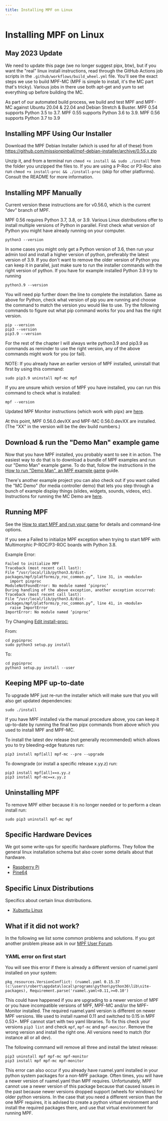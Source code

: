```yaml
---
title: Installing MPF on Linux
---
```


# Installing MPF on Linux


## May 2023 Update

We need to update this page (we no longer suggest pipx, btw), but if you
want the "real" linux install instructions, read through the GitHub
Actions job scripts in the `.github/workflows/build_wheel.yml` file.
You'll see the exact steps we use to build MPF-MC (MPF is simple to
install, it's the MC part that's tricky). Various jobs in there use
both apt-get and yum to set everything up before building the MC.

As part of our automated build process, we build and test MPF and MPF-MC
against Ubuntu 20.04 & 22.04 and Debian Stretch & Buster. MPF 0.54
supports Python 3.5 to 3.7. MPF 0.55 supports Python 3.6 to 3.9. MPF
0.56 supports Python 3.7 to 3.9

## Installing MPF Using Our Installer

Download the MPF Debian Installer (which is used for all of these) from
<https://github.com/missionpinball/mpf-debian-installer/archive/0.55.x.zip>

Unzip it, and from a terminal run `chmod +x install && sudo ./install`
from the folder you unzipped the files to. If you are using a P-Roc or
P3-Roc also run `chmod +x install-proc && ./install-proc` (skip for
other platforms). Consult the README for more information.

## Installing MPF Manually

Current version these instructions are for v0.56.0, which is the current
"dev" branch of MPF.

MPF 0.56 requires Python 3.7, 3.8, or 3.9. Various Linux distributions
offer to install multiple versions of Python in parallel. First check
what version of Python you might have already running on your computer.

``` doscon
python3 --version
```

In some cases you might only get a Python version of 3.6, then run your
admin tool and install a higher version of python, preferably the latest
version of 3.9. If you don't want to remove the older version of Python
you can keep it in parallel, just make sure to run the installer
commands with the right version of python. If you have for example
installed Python 3.9 try to running

``` doscon
python3.9 --version
```

You will need pip further down the line to complete the installation.
Same as above for Python, check what version of pip you are running and
choose the command to match the version you would like to use. Try the
following commands to figure out what pip command works for you and has
the right version.

``` doscon
pip --version
pip3 --version
pip3.9 --version
```

For the rest of the chapter I will always write python3.9 and pip3.9 as
commands as reminder to use the right version, any of the above commands
might work for you (or fail).

NOTE: If you already have an earlier version of MPF installed, uninstall
that first by using this command:

``` doscon
sudo pip3.9 uninstall mpf-mc mpf
```

If you are unsure which version of MPF you have installed, you can run
this command to check what is installed:

``` doscon
mpf --version
```

Updated MPF Monitor instructions (which work with pipx) are
[here](../../tools/monitor/installation.md).

At this point, MPF 0.56.0.devXX and MPF-MC 0.56.0.devXX are installed.
(The "XX" in the version will be the dev build numbers.)

## Download & run the "Demo Man" example game

Now that you have MPF installed, you probably want to see it in action.
The easiest way to do that is to download a bundle of MPF examples and
run our "Demo Man" example game. To do that, follow the instructions
in the [How to run "Demo Man", an MPF example game](../../example_games/demo_man.md) guide.

There's another example project you can also check out if you want
called the "MC Demo" (for media controller demo) that lets you step
through a bunch of example display things (slides, widgets, sounds,
videos, etc). Instructions for running the MC Demo are
[here](../../example_games/mc_demo.md).

## Running MPF

See the [How to start MPF and run your game](../../running/index.md) for details and
command-line options.

If you see a Failed to initialize MPF exception when trying to start MPF
with Multimorphic P-ROC/P3-ROC boards with Python 3.8.

Example Error:

```
Failed to initialize MPF
Traceback (most recent call last):
File “/usr/local/lib/python3.8/dist-packages/mpf/platforms/p_roc_common.py”, line 31, in <module>
  import pinproc
ModuleNotFoundError: No module named ‘pinproc’
During handling of the above exception, another exception occurred:
Traceback (most recent call last):
File “/usr/local/lib/python3.8/dist-packages/mpf/platforms/p_roc_common.py”, line 41, in <module>
  raise ImportError
ImportError: No module named ‘pinproc’
```

Try Changing [Edit install-proc:](#)

From:

```
cd pypinproc
sudo python3 setup.py install
```

To:

```
cd pypinproc
python3 setup.py install --user
```

## Keeping MPF up-to-date

To upgrade MPF just re-run the installer which will make sure that you
will also get updated dependencies:

``` console
sudo ./install
```

If you have MPF installed via the manual procedure above, you can keep
it up-to-date by running the final two pipx commands from above which
you used to install MPF and MPF-MC.

To install the latest dev release (not generally recommended) which
allows you to try bleeding-edge features run:

``` console
pip3 install mpf[all] mpf-mc --pre --upgrade
```

To downgrade (or install a specific release x.yy.z) run:

``` console
pip3 install mpf[all]==x.yy.z
pip3 install mpf-mc==x.yy.z
```

## Uninstalling MPF

To remove MPF either because it is no longer needed or to perform a
clean install run:

``` console
sudo pip3 uninstall mpf-mc mpf
```

## Specific Hardware Devices

We got some write-ups for specific hardware platforms. They follow the
general linux installation schema but also cover some details about that
hardware.

* [Raspberry Pi](raspberry.md)
* [Pine64](pine64.md)

## Specific Linux Distributions

Specifics about certain linux distributions.

* [Xubuntu Linux](xubuntu.md)

## What if it did not work?

In the following we list some common problems and solutions. If you got
another problem please ask in our [MPF User
Forum](https://groups.google.com/forum/#!forum/mpf-users).

### YAML error on first start

You will see this error if there is already a different version of
ruamel.yaml installed on your system:

``` doscon
pkg_resources.VersionConflict: (ruamel.yaml 0.15.37 (c:\users\robert\appdata\local\programs\python\python36\lib\site-packages), Requirement.parse('ruamel.yaml<0.11,>=0.10')
```

This could have happened if you are upgrading to a newer version of MPF
or you have incompatible versions of MPF, MPF-MC and/or the MPF-Monitor
installed. The required ruamel.yaml version is different on newer MPF
versions. We used to install ruamel 0.11 and switched to 0.15 in MPF
0.53+. MPF cannot start with two yaml libraries. To fix this check your
versions `pip3 list` and check `mpf`, `mpf-mc` and `mpf-monitor`. Remove
the wrong version and install the right one. All versions need to match
(for instance all or all dev).

The following command will remove all three and install the latest
release:

``` doscon
pip3 uninstall mpf mpf-mc mpf-monitor
pip3 install mpf mpf-mc mpf-monitor
```

This error can also occur if you already have ruamel.yaml installed in
your python system packages for a non-MPF package. Often times, you will
have a newer version of ruamel.yaml than MPF requires. Unfortunately,
MPF cannot use a newer version of this package because that caused
issues in the past because newer versions dropped support (wheels for
windows) for older python versions. In the case that you need a
different version than the one MPF requires, it is advised to create a
python virtual environment and install the required packages there, and
use that virtual environment for running MPF.
